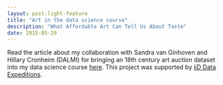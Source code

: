 ```yaml
---
layout: post-light-feature
title: "Art in the data science course"
description: "What Affordable Art Can Tell Us About Taste"
date: 2015-05-29
---
```

 
Read the article about my collaboration with Sandra van Ginhoven and Hillary Cronheim (DALMI) for bringing an 18th century art auction dataset into my data science course [here](http://sites.duke.edu/dukeresearch/2015/05/29/what-affordable-art-can-tell-us-about-taste/). This project was supported by [iiD Data Expeditions](http://bigdata.duke.edu/data-expeditions).